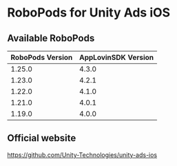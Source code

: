# RoboPods for Unity Ads iOS

## Available RoboPods

| RoboPods Version | AppLovinSDK Version |
|------------------|---------------------|
| 1.25.0           | 4.3.0               |
| 1.23.0           | 4.2.1               |
| 1.22.0           | 4.1.0               |
| 1.21.0           | 4.0.1               |
| 1.19.0           | 4.0.0               |

## Official website
https://github.com/Unity-Technologies/unity-ads-ios
